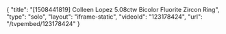 {
    "title": "[1508441819] Colleen Lopez 5.08ctw Bicolor Fluorite   Zircon Ring",
    "type": "solo",
    "layout": "iframe-static",
    "videoId": "123178424",
    "url": "\/tvpembed\/123178424"
}